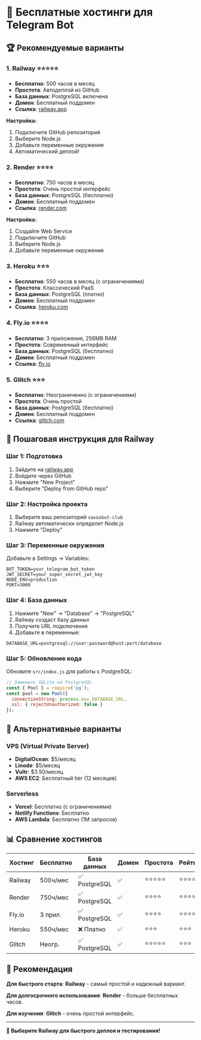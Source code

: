 # 🤖 Бесплатные хостинги для Telegram Bot

## 🏆 Рекомендуемые варианты

### 1. **Railway** ⭐⭐⭐⭐⭐
- **Бесплатно**: 500 часов в месяц
- **Простота**: Автодеплой из GitHub
- **База данных**: PostgreSQL включена
- **Домен**: Бесплатный поддомен
- **Ссылка**: [railway.app](https://railway.app)

**Настройка:**
1. Подключите GitHub репозиторий
2. Выберите Node.js
3. Добавьте переменные окружения
4. Автоматический деплой!

### 2. **Render** ⭐⭐⭐⭐
- **Бесплатно**: 750 часов в месяц
- **Простота**: Очень простой интерфейс
- **База данных**: PostgreSQL (бесплатно)
- **Домен**: Бесплатный поддомен
- **Ссылка**: [render.com](https://render.com)

**Настройка:**
1. Создайте Web Service
2. Подключите GitHub
3. Выберите Node.js
4. Добавьте переменные окружения

### 3. **Heroku** ⭐⭐⭐
- **Бесплатно**: 550 часов в месяц (с ограничениями)
- **Простота**: Классический PaaS
- **База данных**: PostgreSQL (платно)
- **Домен**: Бесплатный поддомен
- **Ссылка**: [heroku.com](https://heroku.com)

### 4. **Fly.io** ⭐⭐⭐⭐
- **Бесплатно**: 3 приложения, 256MB RAM
- **Простота**: Современный интерфейс
- **База данных**: PostgreSQL (бесплатно)
- **Домен**: Бесплатный поддомен
- **Ссылка**: [fly.io](https://fly.io)

### 5. **Glitch** ⭐⭐⭐
- **Бесплатно**: Неограниченно (с ограничениями)
- **Простота**: Очень простой
- **База данных**: PostgreSQL (бесплатно)
- **Домен**: Бесплатный поддомен
- **Ссылка**: [glitch.com](https://glitch.com)

## 🚀 Пошаговая инструкция для Railway

### Шаг 1: Подготовка
1. Зайдите на [railway.app](https://railway.app)
2. Войдите через GitHub
3. Нажмите "New Project"
4. Выберите "Deploy from GitHub repo"

### Шаг 2: Настройка проекта
1. Выберите ваш репозиторий `savosbot-club`
2. Railway автоматически определит Node.js
3. Нажмите "Deploy"

### Шаг 3: Переменные окружения
Добавьте в Settings → Variables:
```
BOT_TOKEN=your_telegram_bot_token
JWT_SECRET=your_super_secret_jwt_key
NODE_ENV=production
PORT=3000
```

### Шаг 4: База данных
1. Нажмите "New" → "Database" → "PostgreSQL"
2. Railway создаст базу данных
3. Получите URL подключения
4. Добавьте в переменные:
```
DATABASE_URL=postgresql://user:password@host:port/database
```

### Шаг 5: Обновление кода
Обновите `src/index.js` для работы с PostgreSQL:

```javascript
// Замените SQLite на PostgreSQL
const { Pool } = require('pg');
const pool = new Pool({
  connectionString: process.env.DATABASE_URL,
  ssl: { rejectUnauthorized: false }
});
```

## 🔧 Альтернативные варианты

### **VPS (Virtual Private Server)**
- **DigitalOcean**: $5/месяц
- **Linode**: $5/месяц
- **Vultr**: $3.50/месяц
- **AWS EC2**: Бесплатный tier (12 месяцев)

### **Serverless**
- **Vercel**: Бесплатно (с ограничениями)
- **Netlify Functions**: Бесплатно
- **AWS Lambda**: Бесплатно (1M запросов)

## 📊 Сравнение хостингов

| Хостинг | Бесплатно | База данных | Домен | Простота | Рейтинг |
|---------|-----------|-------------|-------|----------|---------|
| Railway | 500ч/мес | ✅ PostgreSQL | ✅ | ⭐⭐⭐⭐⭐ | ⭐⭐⭐⭐⭐ |
| Render | 750ч/мес | ✅ PostgreSQL | ✅ | ⭐⭐⭐⭐ | ⭐⭐⭐⭐ |
| Fly.io | 3 прил. | ✅ PostgreSQL | ✅ | ⭐⭐⭐⭐ | ⭐⭐⭐⭐ |
| Heroku | 550ч/мес | ❌ Платно | ✅ | ⭐⭐⭐ | ⭐⭐⭐ |
| Glitch | Неогр. | ✅ PostgreSQL | ✅ | ⭐⭐⭐⭐⭐ | ⭐⭐⭐ |

## 🎯 Рекомендация

**Для быстрого старта**: **Railway** - самый простой и надежный вариант.

**Для долгосрочного использования**: **Render** - больше бесплатных часов.

**Для изучения**: **Glitch** - очень простой интерфейс.

---

**🚀 Выберите Railway для быстрого деплоя и тестирования!**

